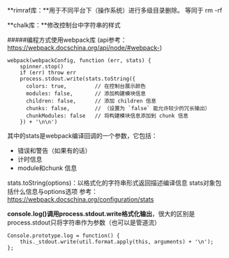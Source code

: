 
**rimraf库：**用于不同平台下（操作系统）进行多级目录删除。 等同于 rm -rf

**chalk库：**修改控制台中字符串的样式

#####编程方式使用webpack库 (api参考：https://webpack.docschina.org/api/node/#webpack-)
```
webpack(webpackConfig, function (err, stats) {
    spinner.stop()
    if (err) throw err
    process.stdout.write(stats.toString({
      colors: true,         // 在控制台展示颜色
      modules: false,       // 添加构建模块信息
      children: false,      // 添加 children 信息
      chunks: false,        // （设置为 `false` 能允许较少的冗长输出）
      chunkModules: false   // 将构建模块信息添加到 chunk 信息
    }) + '\n\n')
```
其中的stats是webpack编译回调的一个参数，它包括：
- 错误和警告（如果有的话）
- 计时信息
- module和chunk 信息

stats.toString(options)：以格式化的字符串形式返回描述编译信息
stats对象包括什么信息与options选项 参考：https://webpack.docschina.org/configuration/stats


**console.log()调用process.stdout.write格式化输出**，很大的区别是process.stdout只将字符串作为参数（也可以是管道流）
```
Console.prototype.log = function() {
    this._stdout.write(util.format.apply(this, arguments) + '\n');
};
```
